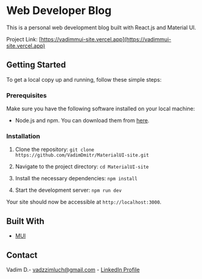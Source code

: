 # Web Developer Blog

This is a personal web development blog built with React.js and Material UI.

Project Link: [https://vadimmui-site.vercel.app](https://vadimmui-site.vercel.app)

## Getting Started

To get a local copy up and running, follow these simple steps:

### Prerequisites

Make sure you have the following software installed on your local machine:

- Node.js and npm. You can download them from [here](https://nodejs.org/en/download/).

### Installation

1. Clone the repository:
   `git clone https://github.com/VadimDmitr/MaterialUI-site.git`

2. Navigate to the project directory:
   `cd MaterialUI-site`

3. Install the necessary dependencies:
   `npm install`

4. Start the development server:
   `npm run dev`

Your site should now be accessible at `http://localhost:3000`.

## Built With

- [MUI](https://mui.com/)

## Contact

Vadim D.- vadzzimluch@gmail.com - [LinkedIn Profile](https://www.linkedin.com/in/vadim-dmitrochenko-14a88b221)

